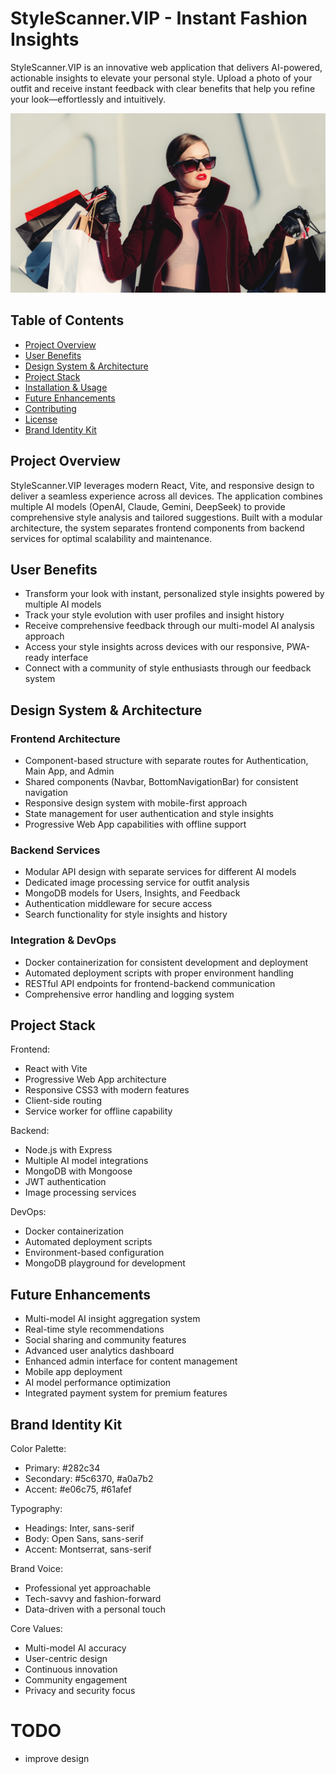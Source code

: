 # StyleScanner.VIP - Instant Fashion Insights

StyleScanner.VIP is an innovative web application that delivers AI-powered, actionable insights to
elevate your personal style. Upload a photo of your outfit and receive instant feedback with clear
benefits that help you refine your look—effortlessly and intuitively.

![alt text](image.png)

## Table of Contents

- [Project Overview](#project-overview)
- [User Benefits](#user-benefits)
- [Design System & Architecture](#design-system--architecture)
- [Project Stack](#project-stack)
- [Installation & Usage](#installation--usage)
- [Future Enhancements](#future-enhancements)
- [Contributing](#contributing)
- [License](#license)
- [Brand Identity Kit](#brand-identity-kit)

## Project Overview

StyleScanner.VIP leverages modern React, Vite, and responsive design to deliver a seamless
experience across all devices. The application combines multiple AI models (OpenAI, Claude, Gemini,
DeepSeek) to provide comprehensive style analysis and tailored suggestions. Built with a modular
architecture, the system separates frontend components from backend services for optimal scalability
and maintenance.

## User Benefits

- Transform your look with instant, personalized style insights powered by multiple AI models
- Track your style evolution with user profiles and insight history
- Receive comprehensive feedback through our multi-model AI analysis approach
- Access your style insights across devices with our responsive, PWA-ready interface
- Connect with a community of style enthusiasts through our feedback system

## Design System & Architecture

### Frontend Architecture

- Component-based structure with separate routes for Authentication, Main App, and Admin
- Shared components (Navbar, BottomNavigationBar) for consistent navigation
- Responsive design system with mobile-first approach
- State management for user authentication and style insights
- Progressive Web App capabilities with offline support

### Backend Services

- Modular API design with separate services for different AI models
- Dedicated image processing service for outfit analysis
- MongoDB models for Users, Insights, and Feedback
- Authentication middleware for secure access
- Search functionality for style insights and history

### Integration & DevOps

- Docker containerization for consistent development and deployment
- Automated deployment scripts with proper environment handling
- RESTful API endpoints for frontend-backend communication
- Comprehensive error handling and logging system

## Project Stack

Frontend:

- React with Vite
- Progressive Web App architecture
- Responsive CSS3 with modern features
- Client-side routing
- Service worker for offline capability

Backend:

- Node.js with Express
- Multiple AI model integrations
- MongoDB with Mongoose
- JWT authentication
- Image processing services

DevOps:

- Docker containerization
- Automated deployment scripts
- Environment-based configuration
- MongoDB playground for development

## Future Enhancements

- Multi-model AI insight aggregation system
- Real-time style recommendations
- Social sharing and community features
- Advanced user analytics dashboard
- Enhanced admin interface for content management
- Mobile app deployment
- AI model performance optimization
- Integrated payment system for premium features

## Brand Identity Kit

Color Palette:

- Primary: #282c34
- Secondary: #5c6370, #a0a7b2
- Accent: #e06c75, #61afef

Typography:

- Headings: Inter, sans-serif
- Body: Open Sans, sans-serif
- Accent: Montserrat, sans-serif

Brand Voice:

- Professional yet approachable
- Tech-savvy and fashion-forward
- Data-driven with a personal touch

Core Values:

- Multi-model AI accuracy
- User-centric design
- Continuous innovation
- Community engagement
- Privacy and security focus

# TODO

- improve design
